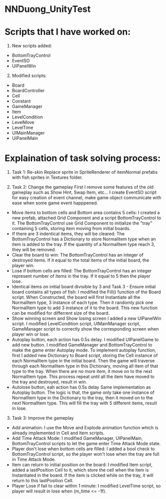 # NNDuong_UnityTest

# Scripts that I have worked on:
   
1. New scripts added:
+ BottomTrayControl
+ EventSO
+ UIPanelWin
  
2. Modified scripts:
+ Board
+ BoardController
+ Cell
+ Constant
+ GameManager
+ Item
+ LevelCondition
+ LevelMove
+ LevelTime
+ UIMainManager
+ UIPanelMain

# Explaination of task solving process:
   
1. Task 1: Re-skin
  Replace sprite in SpriteRenderer of itemNormal prefabs with fish sprites in Textures folder.
  
2. Task 2: Change the gameplay
  First I remove some features of the old gameplay such as Show Hint, Swap Item, etc...
  I create EventSO script for easy creation of event channel, make game object communicate with ease when some game event happpened.
+ Move items to bottom cells and Bottom area contains 5 cells:
  I created a new prefab, attached Grid Component and a script BottomTrayControl to it. The BottomTrayControl use Grid Component to initialize the "tray" containing 5 cells, storing item moving from initial boards.
+ If there are 3 indentical items, they will be cleared:
  The BottomTrayControl has a Dictionary to store NormalItem type when an item is added to the tray. If the quantity of a NormalItem type reach 3, they will be removed.
+ Clear the board to win:
  The BottomTrayControl has an integer of destroyed items. If it equal to the total items of the initial board, the player win.
+ Lose if bottom cells are filled:
  The BottomTrayControl has an integer represent number of items in the tray. If it equal to 5 then the player lose.
+ Identical items on initial board divisible by 3 and Task 3 - Ensure initial board contains all types of fish:
  I modified the Fill() function of the Board script. When Constructed, the board will first Instantiate all the NormalItem type, 3 instance of each type. Then it randomly pick one NormalItem type to add 3 instance of it to the board. This new function can be modified for differrent size of the board.
+ Show winning screen and Show losing screen
  I added a new UIPanelWin script. I modified LevelCondition script, UIMainManager script, GameManager script to correctly show the corresponding screen when player win or lose.
+ Autoplay button, each action has 0.5s delay.
  I modified UIPanelGame to add new button. I modified GameManager and BottomTrayControl to make the game enter Autoplay mode. To implement autoplay function, first I added new Dictionary to Board script, storing the Cell instance of each NormalItem type in the initial board. Then the game will traverse through each NormalItem type in this Dictionary, moving all item of that type to the tray. When there are no more item, it move on to the next NormalItem type. This process repeat until all the item have moved to the tray and destroyed, result in win.
+ Autolose button, eah action has 0.5s delay
  Same implementation as Autoplay button. The logic is that, the game only take one instance of NormalItem type in the Dictionary to the tray, then it moved on to the next NormalItem type. This will fill the tray with 5 different items, result in lose.

3. Task 3: Improve the gameplay
+ Add animation:
  I use the Move and Explode animation function which is already implemented in Cell and Item scripts.
+ Add Time Attack Mode:
  I modified GameManager, UIPanelMain, BottomTrayControl scripts to let the game enter Time Attack Mode state.
+ Player don't lose when bottom cells are filled:
  I added a bool check to BottomTrayControl script, so the player won't lose when the tray are full in Time Attack Mode.
+ Item can return to initial position on the board:
  I modified Item script, added a lastPosition Cell to it, which store the cell when the item is Instantiated in the board. If the item is clicked while on the tray, it will return to this lastPosition Cell.
+ Player Lose if fail to clear within 1 minute:
  I modified LevelTime script, so player will result in lose when (m_time <= -1f).



  
